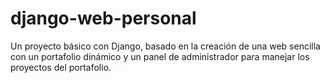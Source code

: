 # django-web-personal
Un proyecto básico con Django, basado en la creación de una web sencilla con un portafolio dinámico y un panel de administrador para manejar los proyectos del portafolio.
